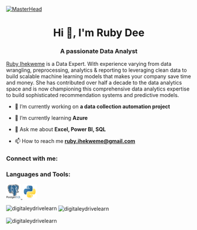 [![MasterHead](https://encrypted-tbn0.gstatic.com/images?q=tbn:ANd9GcQOId55QgUcagCf0EfsxS_YFMHxO7xzhn6VxQ&s)](https://rishavchanda.io)

<h1 align="center">Hi 👋, I'm Ruby Dee</h1>
<h3 align="center">A passionate Data Analyst</h3> 

[Ruby Ihekweme](https://www.linkedin.com/in/ruby-ihekweme-aat-b25001174/) is a Data Expert. With experience varying from data wrangling, preprocessing, analytics & reporting to leveraging clean data to build scalable machine learning models that makes your company save time and money. She has contributed over half a decade to the data analytics space and is now championing this comprehensive data analytics expertise to build sophisticated recommendation systems and predictive models.

- 🔭 I’m currently working on **a data collection automation project**

- 🌱 I’m currently learning **Azure**

- 💬 Ask me about **Excel, Power BI, SQL**

- 📫 How to reach me **ruby.ihekweme@gmail.com**

<h3 align="left">Connect with me:</h3>
<p align="left">
</p>

<h3 align="left">Languages and Tools:</h3>
<p align="left"> <a href="https://www.postgresql.org" target="_blank" rel="noreferrer"> <img src="https://raw.githubusercontent.com/devicons/devicon/master/icons/postgresql/postgresql-original-wordmark.svg" alt="postgresql" width="40" height="40"/> </a> <a href="https://www.python.org" target="_blank" rel="noreferrer"> <img src="https://raw.githubusercontent.com/devicons/devicon/master/icons/python/python-original.svg" alt="python" width="40" height="40"/> </a> </p>

<p><img align="left" src="https://github-readme-stats.vercel.app/api/top-langs?username=digitaleydrivelearn&show_icons=true&locale=en&layout=compact" alt="digitaleydrivelearn" /></p>

<p>&nbsp;<img align="center" src="https://github-readme-stats.vercel.app/api?username=digitaleydrivelearn&show_icons=true&locale=en" alt="digitaleydrivelearn" /></p>

<p><img align="center" src="https://github-readme-streak-stats.herokuapp.com/?user=digitaleydrivelearn&" alt="digitaleydrivelearn" /></p>
